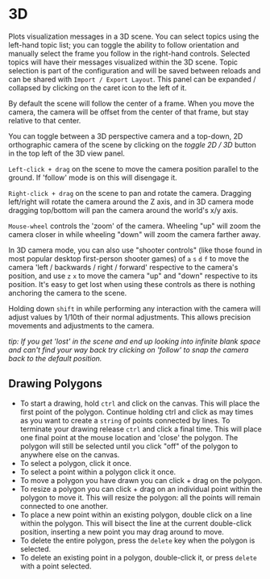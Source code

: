 # 3D

Plots visualization messages in a 3D scene.  You can select topics using the left-hand topic list; you can toggle the ability to follow orientation and manually select the frame you follow in the right-hand controls.  Selected topics will have their messages visualized within the 3D scene.  Topic selection is part of the configuration and will be saved between reloads and can be shared with `Import / Export Layout`.  This panel can be expanded / collapsed by clicking on the caret icon to the left of it.

By default the scene will follow the center of a frame.  When you move the camera, the camera will be offset from the center of that frame, but stay relative to that center.

You can toggle between a 3D perspective camera and a top-down, 2D orthographic camera of the scene by clicking on the _toggle 2D / 3D_ button in the top left of the 3D view panel.

`Left-click + drag` on the scene to move the camera position parallel to the ground.  If 'follow' mode is on this will disengage it.

`Right-click + drag` on the scene to pan and rotate the camera.  Dragging left/right will rotate the camera around the Z axis, and in 3D camera mode dragging top/bottom will pan the camera around the world's x/y axis.

`Mouse-wheel` controls the 'zoom' of the camera.  Wheeling "up" will zoom the camera closer in while wheeling "down" will zoom the camera farther away.

In 3D camera mode, you can also use "shooter controls" (like those found in most popular desktop first-person shooter games) of `a` `s` `d` `f` to move the camera 'left / backwards / right / forward' respective to the camera's position, and use `z` `x` to move the camera "up" and "down" respective to its position.  It's easy to get lost when using these controls as there is nothing anchoring the camera to the scene.

Holding down `shift` in while performing any interaction with the camera will adjust values by 1/10th of their normal adjustments.  This allows precision movements and adjustments to the camera.

_tip: If you get 'lost' in the scene and end up looking into infinite blank space and can't find your way back try clicking on 'follow' to snap the camera back to the default position._

## Drawing Polygons

- To start a drawing, hold `ctrl` and click on the canvas. This will place the first point of the polygon. Continue holding ctrl and click as may times as you want to create a `string` of points connected by lines. To terminate your drawing release `ctrl` and click a final time. This will place one final point at the mouse location and 'close' the polygon. The polygon will still be selected until you click "off" of the polygon to anywhere else on the canvas.
- To select a polygon, click it once.
- To select a point within a polygon click it once.
- To move a polygon you have drawn you can click + drag on the polygon.
- To resize a polygon you can click + drag on an individual point within the polygon to move it. This will resize the polygon: all the points will remain connected to one another.
- To place a new point within an existing polygon, double click on a line within the polygon. This will bisect the line at the current double-click position, inserting a new point you may drag around to move.
- To delete the entire polygon, press the `delete` key when the polygon is selected.
- To delete an existing point in a polygon, double-click it, or press `delete` with a point selected.

